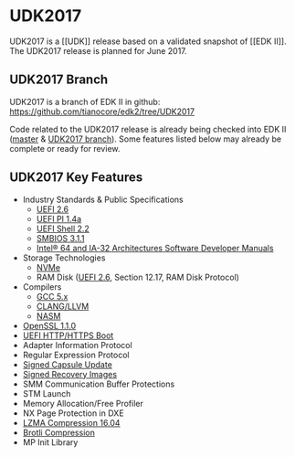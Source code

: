 # UDK2017

UDK2017 is a [[UDK]] release based on a validated snapshot of [[EDK II]]. The UDK2017 release is planned for June 2017.

## UDK2017 Branch

UDK2017 is a branch of EDK II in github:
https://github.com/tianocore/edk2/tree/UDK2017

Code related to the UDK2017 release is already being checked into EDK II ([master](https://github.com/tianocore/edk2) & [UDK2017 branch](https://github.com/tianocore/edk2/tree/UDK2017)). Some features listed below may already be complete or ready for review.

## UDK2017 Key Features

* Industry Standards & Public Specifications
  * [UEFI 2.6](http://www.uefi.org/sites/default/files/resources/UEFI%20Spec%202_6.pdf)
  * [UEFI PI 1.4a](http://www.uefi.org/sites/default/files/resources/PI_1_4_ErrataA.zip)
  * [UEFI Shell 2.2](http://www.uefi.org/sites/default/files/resources/UEFI_Shell_2_2.pdf)
  * [SMBIOS 3.1.1](https://www.dmtf.org/standards/smbios)
  * [Intel® 64 and IA-32 Architectures Software Developer Manuals](https://software.intel.com/en-us/articles/intel-sdm)
* Storage Technologies
  * [NVMe](http://www.nvmexpress.org/)
  * RAM Disk ([UEFI 2.6](http://www.uefi.org/sites/default/files/resources/UEFI%20Spec%202_6.pdf), Section 12.17, RAM Disk Protocol)
* Compilers
  * [GCC 5.x](https://gcc.gnu.org/gcc-5/)
  * [CLANG/LLVM](http://clang.llvm.org/)
  * [NASM](https://github.com/tianocore/tianocore.github.io/wiki/Nasm-Setup)
* [OpenSSL 1.1.0](https://www.openssl.org/)
* [UEFI HTTP/HTTPS Boot](https://github.com/tianocore/tianocore.github.io/wiki/HTTPS-Boot)
* Adapter Information Protocol
* Regular Expression Protocol
* [Signed Capsule Update](https://github.com/tianocore/tianocore.github.io/wiki/Capsule-Based-Firmware-Update-and-Firmware-Recovery)
* [Signed Recovery Images](https://github.com/tianocore/tianocore.github.io/wiki/Capsule-Based-Firmware-Update-and-Firmware-Recovery)
* SMM Communication Buffer Protections
* STM Launch
* Memory Allocation/Free Profiler
* NX Page Protection in DXE
* [LZMA Compression 16.04](http://7-zip.org/sdk.html)
* [Brotli Compression](https://github.com/google/brotli)
* MP Init Library
